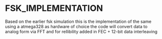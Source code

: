# FSK_IMPLEMENTATION

Based on the earlier fsk simulation this is the implementation of the same using a atmega328 as hardware of choice the code will convert data to analog form via FFT and for rellibility added in FEC + 12-bit data interleaving
